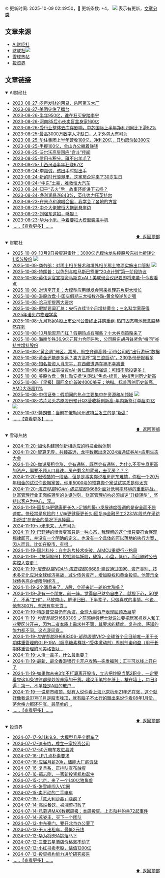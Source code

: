 ##

:alarm_clock: 更新时间: 2025-10-09 02:49:50，:rocket: 更新条数: +4， ![](/assets/dot.png) 表示有更新，[文章分类](/TAGS.md)

## 文章来源

- [AI财经社](#ai财经社)  
- [财联社](#财联社)![](/assets/dot.png)   
- [雪球热帖](#雪球热帖)  
- [投资界](#投资界)  

## 文章链接

<details open>
<summary id="ai财经社">
 AI财经社
</summary>


- [2023-08-27-闷声发财的网易，杀回第五大厂](https://www.aicaijing.com.cn/article/18610)  
- [2023-08-27-美团守住了擂台](https://www.aicaijing.com.cn/article/18611)  
- [2023-08-26-半年950亿，谁在狂买安踏李宁](https://www.aicaijing.com.cn/article/18607)  
- [2023-08-26-河南85后小伙卖盲盒身家160亿](https://www.aicaijing.com.cn/article/18608)  
- [2023-08-26-受行业整体去库存影响，中芯国际上半年净利润同比下滑52%](https://www.aicaijing.com.cn/article/18609)  
- [2023-08-25-最高3000万数字人才缺口，人才外包大有可为](https://www.aicaijing.com.cn/article/18601)  
- [2023-08-25-华住集团上半年营收100亿，净利20亿，日均房价破300元](https://www.aicaijing.com.cn/article/18602)  
- [2023-08-25-手握100亿，金山办公躺着赚钱](https://www.aicaijing.com.cn/article/18603)  
- [2023-08-25-沃尔沃高层回应“宫斗”传闻](https://www.aicaijing.com.cn/article/18604)  
- [2023-08-25-信用卡积分，薅不出羊毛了](https://www.aicaijing.com.cn/article/18605)  
- [2023-08-25-山西汾酒半年狂赚67亿](https://www.aicaijing.com.cn/article/18606)  
- [2023-08-24-李嘉诚，该出手时就出手](https://www.aicaijing.com.cn/article/18596)  
- [2023-08-24-新的时代浪潮里，这家房企迎来了30岁生日](https://www.aicaijing.com.cn/article/18597)  
- [2023-08-24-“中东”土豪，难救恒大汽车](https://www.aicaijing.com.cn/article/18598)  
- [2023-08-24-知乎“去火”后，故事还能讲下去吗？](https://www.aicaijing.com.cn/article/18599)  
- [2023-08-24-净利润暴涨843%，英伟达力压英特尔](https://www.aicaijing.com.cn/article/18600)  
- [2023-08-23-在景点和演唱会里，我学会了各地的方言](https://www.aicaijing.com.cn/article/18591)  
- [2023-08-23-中介大佬被恒大拖到悬崖边](https://www.aicaijing.com.cn/article/18592)  
- [2023-08-23-刘强东这招，够狠！](https://www.aicaijing.com.cn/article/18593)  
- [2023-08-23-华为小米，争着要把大模型装进手机](https://www.aicaijing.com.cn/article/18594)  
- [......【查看更多】......](/details/AI财经社.md)

<div align="right"><a href="#文章来源">⬆ &nbsp;返回顶部</a></div>
</details>

<details open>
<summary id="财联社">
 财联社
</summary>


- [2025-10-09-10月9日投资避雷针：3000亿光模块龙头控股股东拟七折转让1.15%股份](https://www.cls.cn/detail/2163782) ![](/assets/new.png)  
- [2025-10-09-商务部：对稀土相关技术和境外相关稀土物项实施出口管制](https://www.cls.cn/detail/2163829) ![](/assets/new.png)  
- [2025-10-08-特朗普：以色列与哈马斯已签署“20点计划”第一阶段协议](https://www.cls.cn/detail/2163742)  
- [2025-10-08-英伟达官宣投资马斯克xAI！美联储会议纪要即将来袭-|-今夜看点](https://www.cls.cn/detail/2163633)  
- [2025-10-08-对话李开复：大模型应用爆发会带来推理芯片更大增长](https://www.cls.cn/detail/2163578)  
- [2025-10-08-港股收盘-|-国庆假期三大指数齐跌-黄金股逆势走强](https://www.cls.cn/detail/2163498)  
- [2025-10-08-哈马斯提两大要求](https://www.cls.cn/detail/2163338)  
- [2025-10-08-假期要闻汇总：央行连续11个月增持黄金；三名科学家获得2025年诺贝尔物理学奖](https://www.cls.cn/detail/2163435)  
- [2025-10-08-九月15家A股上市公司公告终止并购重组-热门固态电池概念股赫然在列](https://www.cls.cn/detail/2163405)  
- [2025-10-08-10月能否开门红？假期热点有哪些？十大券商策略来了](https://www.cls.cn/detail/2163490)  
- [2025-10-08-海南华铁36.9亿元算力合同告吹，公司股东胡丹锋紧急“撤回”减持并增持股份](https://www.cls.cn/detail/2163629)  
- [2025-10-08-“黄金周”景区、票房、航空齐迎高峰-沪市公司晒“出行游玩”数据](https://www.cls.cn/detail/2163453)  
- [2025-10-08-黄金还能走多远？卖方高呼“第三浪启动”，230多份研报看多](https://www.cls.cn/detail/2163446)  
- [2025-10-08-知名投资人肖庆平，在西藏遭遇车祸不幸离世](https://www.cls.cn/detail/2163476)  
- [2025-10-08-英伟达证实投资xAI-黄仁勋遗憾强调：可惜不能投更多！](https://www.cls.cn/detail/2163639)  
- [2025-10-08-美股收盘：黄仁勋安抚“AI泡沫”焦虑-标普、纳指再创历史新高](https://www.cls.cn/detail/2163721)  
- [2025-10-08-【早报】国际金价首破4000美元；纳指、标普再创历史新高，AMD大涨超11%](https://www.cls.cn/detail/2163744)  
- [2025-10-08-中信证券：假期间的热点主要集中在资源和AI领域](https://www.cls.cn/detail/2163500) ![](/assets/new.png)  
- [2025-10-08-芯片龙头芯原股份预计Q3营收将创新高-年内新签订单超32亿](https://www.cls.cn/detail/2163632) ![](/assets/new.png)  
- [2025-10-07-特朗普：当前在俄勒冈州波特兰发生的是“叛乱”](https://www.cls.cn/detail/2163141)  
- [......【查看更多】......](/details/财联社.md)

<div align="right"><a href="#文章来源">⬆ &nbsp;返回顶部</a></div>
</details>

<details open>
<summary id="雪球热帖">
 雪球热帖
</summary>


- [2024-11-20-加快构建同创新相适应的科技金融体制](https://xueqiu.com/9193403816/313561745)  
- [2024-11-20-智算无界，共臻高远，龙宇数据出席2024海通证券AI+应用生态大会](https://xueqiu.com/5773569265/313493909)  
- [2024-11-20-你说房租会涨，会有通胀，既然会有通胀，为什么不买生息更高的资产，偏要不顾人口暴跌，房产剩余的背景，去买房？？？](https://xueqiu.com/8790885129/313487693)  
- [2024-11-20-很残酷的一段话，但是是事实你说租房房东难搞，你租一个20万年租金的试试你说搬家苦，你用5000块的预算搬个家试试实质是你太穷](https://xueqiu.com/8790885129/313486478)  
- [2024-11-20-$诺亚财富NOAH$-$诺亚控股06686$-面对低利率环境的重重挑战，财富管理行业正面临转型的关键时刻。财富管理机构必须加速“升级转型”，坚持以客户为中心，深...](https://xueqiu.com/5404882558/313537387)  
- [2024-11-19-回复@更健康更长久:-足够的最小发展速度强调的是安全而不是速度。快经常是危险的！//@更健康更长久:回复@金融民工223:W:段总在采访中说过“在安全的情况下选择最...](https://xueqiu.com/1247347556/313468286)  
- [2024-11-19-小米未来，大有可为](https://xueqiu.com/9210717241/313440311)  
- [2024-11-19-巴菲特的慢慢变富只是一种心态，我理解的这个慢只要符合客观规律即可，并没有一个明确的定义，也没有一个具体的可以落地的执行方案，因人而异。比如在股市，有很...](https://xueqiu.com/9139599351/313350962)  
- [2024-11-19-国芯科技：自主芯片技术突破，AIMCU重塑行业格局](https://xueqiu.com/8151841495/313402043)  
- [2024-11-19-【友阿股份】挖掘跨年妖股，破净，小盘，低价，而且随时公告实控人变更！](https://xueqiu.com/4046363970/313324589)  
- [2024-11-19-$诺亚财富NOAH$-$诺亚控股06686$-建议通过国家、资产类别、技术多元化应对全球经济挑战，减少债务资产，增加股权和黄金投资。他警示全球债务高企或限制经济...](https://xueqiu.com/1434290888/313350685)  
- [2024-11-19-2个消息来了，A股，会迎来新一轮的大涨吗？](https://xueqiu.com/5773569265/313337584)  
- [2024-11-19-我有一个朋友，前一阵，觉得自己财务自由了，就狠下心，50岁了，不再“工作”，马放南山，解甲归田，下半辈子，只做喜欢的事情。他说，他有300万，有房有车无贷...](https://xueqiu.com/2340719306/313314941)  
- [2024-11-19-特朗普交易仍有余波，全球大类资产表现回顾及展望](https://xueqiu.com/1528857605/313354962)  
- [2024-11-19-$均普智能SH688306$-之前郭继舜博士就说过要把居家机器人和工业要区分开来，因为二者本质上需求并不同，其要求的精度、复杂度、感知的能力都不同。这点我同意...](https://xueqiu.com/1631073517/313383238)  
- [2024-11-19-$均普智能SH688306$-$诺和诺德NVO$-全球首个且目前唯一用于长期体重管理的GLP-1RA（胰高糖素样肽-1受体激动剂）周制剂诺和盈（用于长期体重管理的司美格鲁肽...](https://xueqiu.com/6843343829/313429418)  
- [2024-11-19-人活一辈子，什么最重要？](https://xueqiu.com/2524803655/313323164)  
- [2024-11-19-最新、最全香港银行卡开户攻略--突发福利：汇丰可以线上开户了](https://xueqiu.com/8108653112/313443790)  
- [2024-11-19-如果你未来3年不打算离开股市，立志把炒股当第2职业，一定要看完这10条铁律都是炒股养家的干货。建议用笔抄在纸上，裱在墙上，每日3遍！第一，不单独是A股的散户...](https://xueqiu.com/2497739763/313452805)  
- [2024-11-19-一说房市峰顶，就有人说你看上海北京杭州21年还在涨，这个就好像我说07年11月是股市峰顶，就有脑子不太行的飘出来说你看08年1月份，茅台格力都还在涨。最简单的...](https://xueqiu.com/8790885129/313480480)  
- [......【查看更多】......](/details/雪球热帖.md)

<div align="right"><a href="#文章来源">⬆ &nbsp;返回顶部</a></div>
</details>

<details open>
<summary id="投资界">
 投资界
</summary>


- [2024-07-17-9.11和9.9，大模型几乎全翻车了](https://posts.careerengine.us/p/6697778c44726b29bffa3a09)  
- [2024-07-17-迪卡侬，成立一家投资公司](https://posts.careerengine.us/p/6697778c44726b29bffa3a01)  
- [2024-07-17-50万电车攻进县城](https://posts.careerengine.us/p/6697779c831e1d29eea44253)  
- [2024-07-16-LP几点朴素要求](https://posts.careerengine.us/p/669636a8720ed522248054dc)  
- [2024-07-16-应届月薪20k，储能大厂薪资战](https://posts.careerengine.us/p/669636a8720ed522248054d4)  
- [2024-07-16-复旦系，正排队宣布融资](https://posts.careerengine.us/p/66963699cb38e136a496986c)  
- [2024-07-16-郑志刚，一家新投资机构诞生](https://posts.careerengine.us/p/66963699cb38e136a4969874)  
- [2024-07-15-北京，来了一个140亿独角兽](https://posts.careerengine.us/p/6694db59a0c3ac562b61f9af)  
- [2024-07-15-张雪峰闯入VC圈](https://posts.careerengine.us/p/6694db59a0c3ac562b61f9b7)  
- [2024-07-15-卖不动的二手电车](https://posts.careerengine.us/p/6694db6836b2f1565d9b541a)  
- [2024-07-15-「意大利沙县」赚疯了](https://posts.careerengine.us/p/6694db6836b2f1565d9b5422)  
- [2024-07-14-高端餐饮，被湘菜打败了](https://posts.careerengine.us/p/6693862333c6e710d0bf9dc4)  
- [2024-07-14-私募通MAX数据周报：本周投资、上市和并购共72起事件](https://posts.careerengine.us/p/6693862333c6e710d0bf9dcc)  
- [2024-07-14-苏姿丰，买下一个团队](https://posts.careerengine.us/p/6693861481427510b2b9c123)  
- [2024-07-13-中东豪门，要开北京办公室了](https://posts.careerengine.us/p/66922794a876f80d113b51fe)  
- [2024-07-13-无人出租车，最低2元钱](https://posts.careerengine.us/p/669227b82202ae0dfac5d713)  
- [2024-07-12-华为将BBA挑落马下](https://posts.careerengine.us/p/6690a6c68082df14ead7eaac)  
- [2024-07-12-三亚五星酒店价格涨不动了](https://posts.careerengine.us/p/6690a6c68082df14ead7eaa4)  
- [2024-07-12-小红书卖老股，估值1200亿](https://posts.careerengine.us/p/6690a6b756b00014bcc00e8f)  
- [2024-07-12-投资机构能力进阶研究报告](https://posts.careerengine.us/p/6690a6b756b00014bcc00e87)  
- [......【查看更多】......](/details/投资界.md)

<div align="right"><a href="#文章来源">⬆ &nbsp;返回顶部</a></div>
</details>
